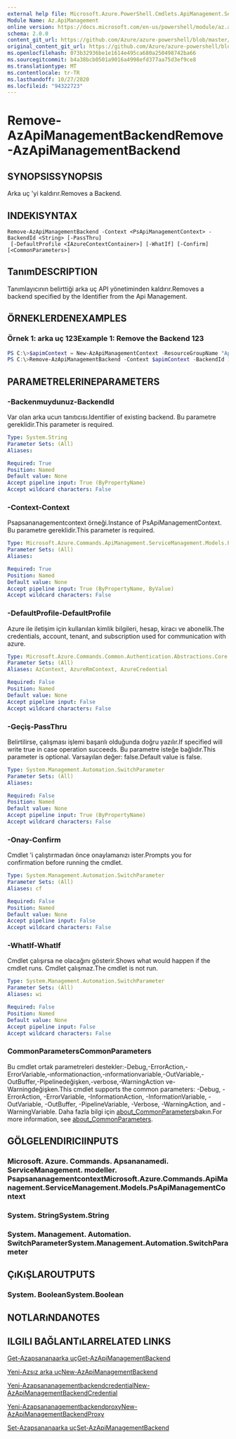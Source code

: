 ```yaml
---
external help file: Microsoft.Azure.PowerShell.Cmdlets.ApiManagement.ServiceManagement.dll-Help.xml
Module Name: Az.ApiManagement
online version: https://docs.microsoft.com/en-us/powershell/module/az.apimanagement/remove-azapimanagementbackend
schema: 2.0.0
content_git_url: https://github.com/Azure/azure-powershell/blob/master/src/ApiManagement/ApiManagement/help/Remove-AzApiManagementBackend.md
original_content_git_url: https://github.com/Azure/azure-powershell/blob/master/src/ApiManagement/ApiManagement/help/Remove-AzApiManagementBackend.md
ms.openlocfilehash: 073b32936be1e1614e495ca680a250498742ba66
ms.sourcegitcommit: b4a38bcb0501a9016a4998efd377aa75d3ef9ce8
ms.translationtype: MT
ms.contentlocale: tr-TR
ms.lasthandoff: 10/27/2020
ms.locfileid: "94322723"
---
```

# <span data-ttu-id="735df-101">Remove-AzApiManagementBackend</span><span class="sxs-lookup"><span data-stu-id="735df-101">Remove-AzApiManagementBackend</span></span>

## <span data-ttu-id="735df-102">SYNOPSIS</span><span class="sxs-lookup"><span data-stu-id="735df-102">SYNOPSIS</span></span>
<span data-ttu-id="735df-103">Arka uç 'yi kaldırır.</span><span class="sxs-lookup"><span data-stu-id="735df-103">Removes a Backend.</span></span>

## <span data-ttu-id="735df-104">INDEKI</span><span class="sxs-lookup"><span data-stu-id="735df-104">SYNTAX</span></span>

```
Remove-AzApiManagementBackend -Context <PsApiManagementContext> -BackendId <String> [-PassThru]
 [-DefaultProfile <IAzureContextContainer>] [-WhatIf] [-Confirm] [<CommonParameters>]
```

## <span data-ttu-id="735df-105">Tanım</span><span class="sxs-lookup"><span data-stu-id="735df-105">DESCRIPTION</span></span>
<span data-ttu-id="735df-106">Tanımlayıcının belirttiği arka uç API yönetiminden kaldırır.</span><span class="sxs-lookup"><span data-stu-id="735df-106">Removes a backend specified by the Identifier from the Api Management.</span></span>

## <span data-ttu-id="735df-107">ÖRNEKLERDEN</span><span class="sxs-lookup"><span data-stu-id="735df-107">EXAMPLES</span></span>

### <span data-ttu-id="735df-108">Örnek 1: arka uç 123</span><span class="sxs-lookup"><span data-stu-id="735df-108">Example 1: Remove the Backend 123</span></span>
```powershell
PS C:\>$apimContext = New-AzApiManagementContext -ResourceGroupName "Api-Default-WestUS" -ServiceName "contoso"
PS C:\>Remove-AzApiManagementBackend -Context $apimContext -BackendId 123 -PassThru
```

## <span data-ttu-id="735df-109">PARAMETRELERINE</span><span class="sxs-lookup"><span data-stu-id="735df-109">PARAMETERS</span></span>

### <span data-ttu-id="735df-110">-Backenmuydunuz</span><span class="sxs-lookup"><span data-stu-id="735df-110">-BackendId</span></span>
<span data-ttu-id="735df-111">Var olan arka ucun tanıtıcısı.</span><span class="sxs-lookup"><span data-stu-id="735df-111">Identifier of existing backend.</span></span>
<span data-ttu-id="735df-112">Bu parametre gereklidir.</span><span class="sxs-lookup"><span data-stu-id="735df-112">This parameter is required.</span></span>

```yaml
Type: System.String
Parameter Sets: (All)
Aliases:

Required: True
Position: Named
Default value: None
Accept pipeline input: True (ByPropertyName)
Accept wildcard characters: False
```

### <span data-ttu-id="735df-113">-Context</span><span class="sxs-lookup"><span data-stu-id="735df-113">-Context</span></span>
<span data-ttu-id="735df-114">Psapsananagementcontext örneği.</span><span class="sxs-lookup"><span data-stu-id="735df-114">Instance of PsApiManagementContext.</span></span>
<span data-ttu-id="735df-115">Bu parametre gereklidir.</span><span class="sxs-lookup"><span data-stu-id="735df-115">This parameter is required.</span></span>

```yaml
Type: Microsoft.Azure.Commands.ApiManagement.ServiceManagement.Models.PsApiManagementContext
Parameter Sets: (All)
Aliases:

Required: True
Position: Named
Default value: None
Accept pipeline input: True (ByPropertyName, ByValue)
Accept wildcard characters: False
```

### <span data-ttu-id="735df-116">-DefaultProfile</span><span class="sxs-lookup"><span data-stu-id="735df-116">-DefaultProfile</span></span>
<span data-ttu-id="735df-117">Azure ile iletişim için kullanılan kimlik bilgileri, hesap, kiracı ve abonelik.</span><span class="sxs-lookup"><span data-stu-id="735df-117">The credentials, account, tenant, and subscription used for communication with azure.</span></span>

```yaml
Type: Microsoft.Azure.Commands.Common.Authentication.Abstractions.Core.IAzureContextContainer
Parameter Sets: (All)
Aliases: AzContext, AzureRmContext, AzureCredential

Required: False
Position: Named
Default value: None
Accept pipeline input: False
Accept wildcard characters: False
```

### <span data-ttu-id="735df-118">-Geçiş</span><span class="sxs-lookup"><span data-stu-id="735df-118">-PassThru</span></span>
<span data-ttu-id="735df-119">Belirtilirse, çalışması işlemi başarılı olduğunda doğru yazılır.</span><span class="sxs-lookup"><span data-stu-id="735df-119">If specified will write true in case operation succeeds.</span></span>
<span data-ttu-id="735df-120">Bu parametre isteğe bağlıdır.</span><span class="sxs-lookup"><span data-stu-id="735df-120">This parameter is optional.</span></span>
<span data-ttu-id="735df-121">Varsayılan değer: false.</span><span class="sxs-lookup"><span data-stu-id="735df-121">Default value is false.</span></span>

```yaml
Type: System.Management.Automation.SwitchParameter
Parameter Sets: (All)
Aliases:

Required: False
Position: Named
Default value: None
Accept pipeline input: True (ByPropertyName)
Accept wildcard characters: False
```

### <span data-ttu-id="735df-122">-Onay</span><span class="sxs-lookup"><span data-stu-id="735df-122">-Confirm</span></span>
<span data-ttu-id="735df-123">Cmdlet 'i çalıştırmadan önce onaylamanızı ister.</span><span class="sxs-lookup"><span data-stu-id="735df-123">Prompts you for confirmation before running the cmdlet.</span></span>

```yaml
Type: System.Management.Automation.SwitchParameter
Parameter Sets: (All)
Aliases: cf

Required: False
Position: Named
Default value: None
Accept pipeline input: False
Accept wildcard characters: False
```

### <span data-ttu-id="735df-124">-WhatIf</span><span class="sxs-lookup"><span data-stu-id="735df-124">-WhatIf</span></span>
<span data-ttu-id="735df-125">Cmdlet çalışırsa ne olacağını gösterir.</span><span class="sxs-lookup"><span data-stu-id="735df-125">Shows what would happen if the cmdlet runs.</span></span> <span data-ttu-id="735df-126">Cmdlet çalışmaz.</span><span class="sxs-lookup"><span data-stu-id="735df-126">The cmdlet is not run.</span></span>

```yaml
Type: System.Management.Automation.SwitchParameter
Parameter Sets: (All)
Aliases: wi

Required: False
Position: Named
Default value: None
Accept pipeline input: False
Accept wildcard characters: False
```

### <span data-ttu-id="735df-127">CommonParameters</span><span class="sxs-lookup"><span data-stu-id="735df-127">CommonParameters</span></span>
<span data-ttu-id="735df-128">Bu cmdlet ortak parametreleri destekler:-Debug,-ErrorAction,-ErrorVariable,-ınformationaction,-ınformationvariable,-OutVariable,-OutBuffer,-Pipelinedeğişken,-verbose,-WarningAction ve-Warningdeğişken.</span><span class="sxs-lookup"><span data-stu-id="735df-128">This cmdlet supports the common parameters: -Debug, -ErrorAction, -ErrorVariable, -InformationAction, -InformationVariable, -OutVariable, -OutBuffer, -PipelineVariable, -Verbose, -WarningAction, and -WarningVariable.</span></span> <span data-ttu-id="735df-129">Daha fazla bilgi için [about_CommonParameters](http://go.microsoft.com/fwlink/?LinkID=113216)bakın.</span><span class="sxs-lookup"><span data-stu-id="735df-129">For more information, see [about_CommonParameters](http://go.microsoft.com/fwlink/?LinkID=113216).</span></span>

## <span data-ttu-id="735df-130">GÖLGELENDIRICI</span><span class="sxs-lookup"><span data-stu-id="735df-130">INPUTS</span></span>

### <span data-ttu-id="735df-131">Microsoft. Azure. Commands. Apsananamedi. ServiceManagement. modeller. Psapsananagementcontext</span><span class="sxs-lookup"><span data-stu-id="735df-131">Microsoft.Azure.Commands.ApiManagement.ServiceManagement.Models.PsApiManagementContext</span></span>

### <span data-ttu-id="735df-132">System. String</span><span class="sxs-lookup"><span data-stu-id="735df-132">System.String</span></span>

### <span data-ttu-id="735df-133">System. Management. Automation. SwitchParameter</span><span class="sxs-lookup"><span data-stu-id="735df-133">System.Management.Automation.SwitchParameter</span></span>

## <span data-ttu-id="735df-134">ÇıKıŞLAR</span><span class="sxs-lookup"><span data-stu-id="735df-134">OUTPUTS</span></span>

### <span data-ttu-id="735df-135">System. Boolean</span><span class="sxs-lookup"><span data-stu-id="735df-135">System.Boolean</span></span>

## <span data-ttu-id="735df-136">NOTLARıNDA</span><span class="sxs-lookup"><span data-stu-id="735df-136">NOTES</span></span>

## <span data-ttu-id="735df-137">ILGILI BAĞLANTıLAR</span><span class="sxs-lookup"><span data-stu-id="735df-137">RELATED LINKS</span></span>

[<span data-ttu-id="735df-138">Get-Azapsananaarka uç</span><span class="sxs-lookup"><span data-stu-id="735df-138">Get-AzApiManagementBackend</span></span>](./Get-AzApiManagementBackend.md)

[<span data-ttu-id="735df-139">Yeni-Azsız arka uç</span><span class="sxs-lookup"><span data-stu-id="735df-139">New-AzApiManagementBackend</span></span>](./New-AzApiManagementBackend.md)

[<span data-ttu-id="735df-140">Yeni-Azapsananagementbackendcredential</span><span class="sxs-lookup"><span data-stu-id="735df-140">New-AzApiManagementBackendCredential</span></span>](./New-AzApiManagementBackendCredential.md)

[<span data-ttu-id="735df-141">Yeni-Azapsananagementbackendproxy</span><span class="sxs-lookup"><span data-stu-id="735df-141">New-AzApiManagementBackendProxy</span></span>](./New-AzApiManagementBackendProxy.md)

[<span data-ttu-id="735df-142">Set-Azapsananaarka uç</span><span class="sxs-lookup"><span data-stu-id="735df-142">Set-AzApiManagementBackend</span></span>](./Set-AzApiManagementBackend.md)
